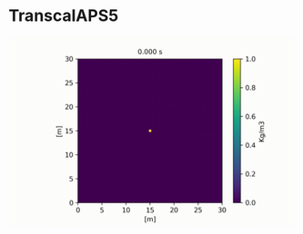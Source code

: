 # TranscalAPS5

![GIF APS5](https://raw.githubusercontent.com/decoejz/TranscalAPS5/master/APS5.gif)
